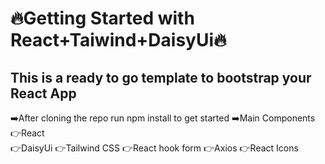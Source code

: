 # 🔥Getting Started with React+Taiwind+DaisyUi🔥
## This is a ready to go template to bootstrap your React App
➡️After cloning the repo run npm install to get started
➡️Main Components
👉React <br>
👉DaisyUi
👉Tailwind CSS
👉React hook form
👉Axios
👉React Icons



